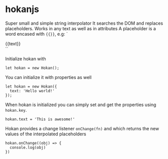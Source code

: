 # hokanjs
Super small and simple string interpolator
It searches the DOM and replaces placeholders. Works in any text as well as in attributes
A placeholder is a word encased with `{{}}`, e.g:
`<div>{{text}}</div>``

Initialize hokan with
```
let hokan = new Hokan();
```
You can initialize it with properties as well

```
let hokan = new Hokan({
  text: 'Hello world!'
});
```

When hokan is initialized you can simply set and get the properties using `hokan.key`.
```
hokan.text = 'This is awesome!'
```

Hokan provides a change listener `onChange(fn)` and which returns the new values of the interpolated placeholders
```
hokan.onChange((obj) => {
  console.log(obj)
})
```
